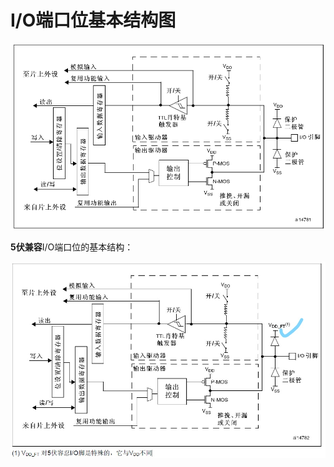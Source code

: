 # I/O端口位基本结构图

![IO口结构]

**5伏兼容**I/O端口位的基本结构：

![5V兼容IO口结构]

[IO口结构]: <./image/1.png> "IO口结构"
[5V兼容IO口结构]: <./image/2.png> "5V兼容IO口结构"
